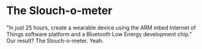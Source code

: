 # The Slouch-o-meter

 "In just 25 hours, create a wearable device using the ARM mbed Internet of Things software platform and a Bluetooth Low Energy development chip." Our result? The Slouch-o-meter. Yeah.